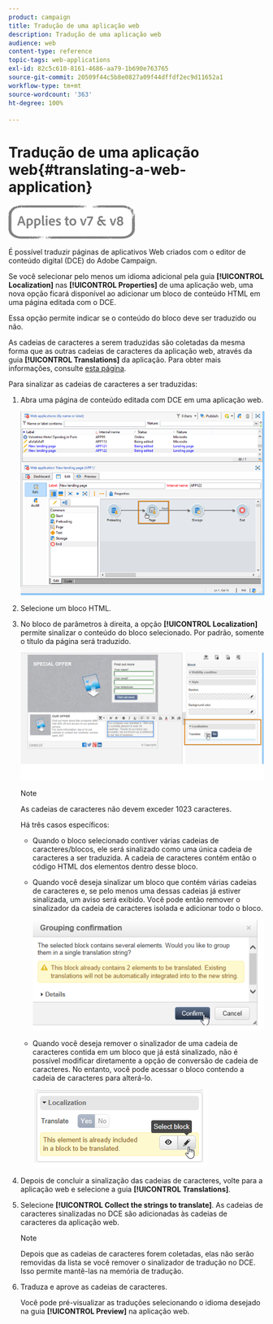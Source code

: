 ```yaml
---
product: campaign
title: Tradução de uma aplicação web
description: Tradução de uma aplicação web
audience: web
content-type: reference
topic-tags: web-applications
exl-id: 82c5c610-8161-4686-aa79-1b690e763765
source-git-commit: 20509f44c5b8e0827a09f44dffdf2ec9d11652a1
workflow-type: tm+mt
source-wordcount: '363'
ht-degree: 100%

---
```


# Tradução de uma aplicação web{#translating-a-web-application}

![](../../assets/common.svg)

É possível traduzir páginas de aplicativos Web criados com o editor de conteúdo digital (DCE) do Adobe Campaign.

Se você selecionar pelo menos um idioma adicional pela guia **[!UICONTROL Localization]** nas **[!UICONTROL Properties]** de uma aplicação web, uma nova opção ficará disponível ao adicionar um bloco de conteúdo HTML em uma página editada com o DCE.

Essa opção permite indicar se o conteúdo do bloco deve ser traduzido ou não.

As cadeias de caracteres a serem traduzidas são coletadas da mesma forma que as outras cadeias de caracteres da aplicação web, através da guia **[!UICONTROL Translations]** da aplicação. Para obter mais informações, consulte [esta página](translating-a-web-form.md).

Para sinalizar as cadeias de caracteres a ser traduzidas:

1. Abra uma página de conteúdo editada com DCE em uma aplicação web.

   ![](assets/dce_translation_3.png)

1. Selecione um bloco HTML.
1. No bloco de parâmetros à direita, a opção **[!UICONTROL Localization]** permite sinalizar o conteúdo do bloco selecionado. Por padrão, somente o título da página será traduzido.

   ![](assets/dce_translation_1.png)

   >[!NOTE]
   >
   >As cadeias de caracteres não devem exceder 1023 caracteres.

   Há três casos específicos:

   * Quando o bloco selecionado contiver várias cadeias de caracteres/blocos, ele será sinalizado como uma única cadeia de caracteres a ser traduzida. A cadeia de caracteres contém então o código HTML dos elementos dentro desse bloco.
   * Quando você deseja sinalizar um bloco que contém várias cadeias de caracteres e, se pelo menos uma dessas cadeias já estiver sinalizada, um aviso será exibido. Você pode então remover o sinalizador da cadeia de caracteres isolada e adicionar todo o bloco.

      ![](assets/dce_translation_4.png)

   * Quando você deseja remover o sinalizador de uma cadeia de caracteres contida em um bloco que já está sinalizado, não é possível modificar diretamente a opção de conversão de cadeia de caracteres. No entanto, você pode acessar o bloco contendo a cadeia de caracteres para alterá-lo.

      ![](assets/dce_translation_2.png)

1. Depois de concluir a sinalização das cadeias de caracteres, volte para a aplicação web e selecione a guia **[!UICONTROL Translations]**.
1. Selecione **[!UICONTROL Collect the strings to translate]**. As cadeias de caracteres sinalizadas no DCE são adicionadas às cadeias de caracteres da aplicação web.

   >[!NOTE]
   >
   >Depois que as cadeias de caracteres forem coletadas, elas não serão removidas da lista se você remover o sinalizador de tradução no DCE. Isso permite mantê-las na memória de tradução.

1. Traduza e aprove as cadeias de caracteres.

   Você pode pré-visualizar as traduções selecionando o idioma desejado na guia **[!UICONTROL Preview]** na aplicação web.
